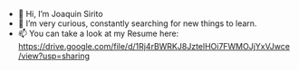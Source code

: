 - 👋 Hi, I’m Joaquin Sirito
- 👀 I’m very curious, constantly searching for new things to learn.
- 📫 You can take a look at my Resume here: https://drive.google.com/file/d/1Rj4rBWRKJ8JztelHOi7FWMOJjYxVJwce/view?usp=sharing

<!---
Jsirito/Jsirito is a ✨ special ✨ repository because its `README.md` (this file) appears on your GitHub profile.
You can click the Preview link to take a look at your changes.
--->
